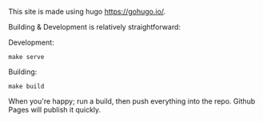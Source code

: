 This site is made using hugo https://gohugo.io/.

Building & Development is relatively straightforward:

Development:

```
make serve
```

Building:

```
make build
```

When you're happy; run a build, then push everything into the repo. Github Pages
will publish it quickly.

